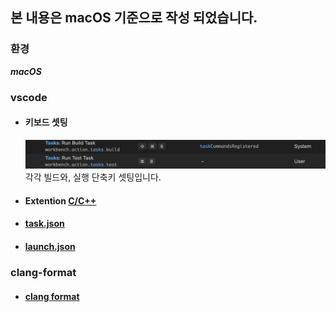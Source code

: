 ## 본 내용은 macOS 기준으로 작성 되었습니다.

### 환경
***macOS***

### vscode
- #### 키보드 셋팅
  ![image](./s1.png)
  각각 빌드와, 실행 단축키 셋팅입니다.
- #### Extention [C/C++](https://code.visualstudio.com/docs/languages/cpp)
- #### [task.json](#./task.md)
- #### [launch.json](#./launch.md)
  
### clang-format
- #### [clang format](#./clangformat)